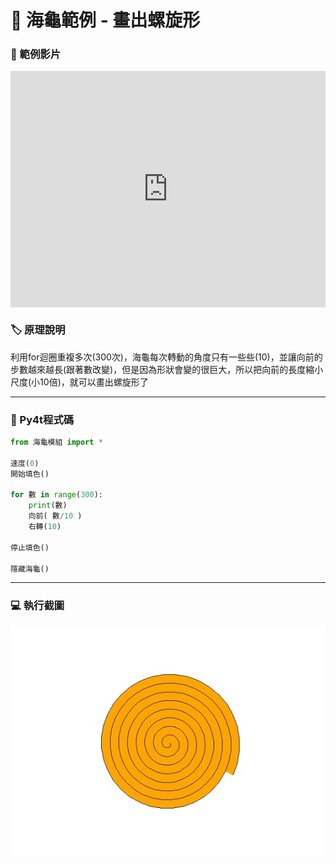 # 🔰 海龜範例 - 畫出螺旋形

### 🎦 範例影片

<div style="padding:75% 0 0 0;position:relative;"><iframe src="https://player.vimeo.com/video/584285903?badge=0&amp;autopause=0&amp;player_id=0&amp;app_id=58479" frameborder="0" allow="autoplay; fullscreen; picture-in-picture" allowfullscreen style="position:absolute;top:0;left:0;width:100%;height:100%;" title="spiral.mp4"></iframe></div><script src="https://player.vimeo.com/api/player.js"></script>

### 🏷️ 原理說明

利用for迴圈重複多次(300次)，海龜每次轉動的角度只有一些些(10)，並讓向前的步數越來越長(跟著數改變)，但是因為形狀會變的很巨大，所以把向前的長度縮小尺度(小10倍)，就可以畫出螺旋形了

--------------

### 📄 Py4t程式碼

```python
from 海龜模組 import *

速度(0)
開始填色()

for 數 in range(300):
    print(數)
    向前( 數/10 )
    右轉(10)

停止填色()

隱藏海龜()
```

--------------

### 💻 執行截圖

![執行截圖](spiral.jpg)


